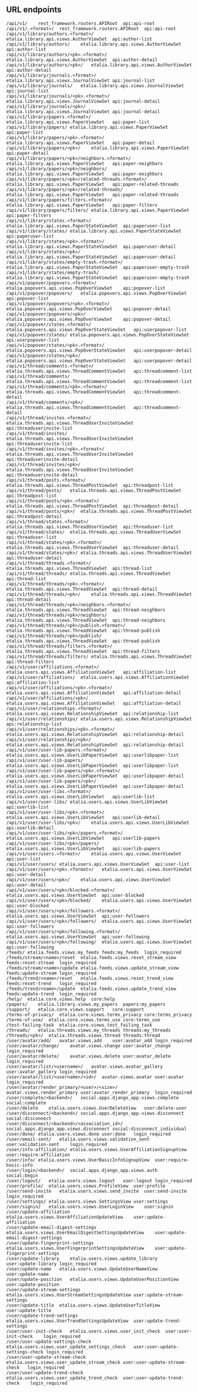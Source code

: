 ## URL endpoints

    /api/v1/	rest_framework.routers.APIRoot	api:api-root	
    /api/v1/.<format>/	rest_framework.routers.APIRoot	api:api-root	
    /api/v1/library/authors.<format>/	etalia.library.api.views.AuthorViewSet	api:author-list	
    /api/v1/library/authors/	etalia.library.api.views.AuthorViewSet	api:author-list	
    /api/v1/library/authors/<pk>.<format>/	etalia.library.api.views.AuthorViewSet	api:author-detail	
    /api/v1/library/authors/<pk>/	etalia.library.api.views.AuthorViewSet	api:author-detail	
    /api/v1/library/journals.<format>/	etalia.library.api.views.JournalViewSet	api:journal-list	
    /api/v1/library/journals/	etalia.library.api.views.JournalViewSet	api:journal-list	
    /api/v1/library/journals/<pk>.<format>/	etalia.library.api.views.JournalViewSet	api:journal-detail	
    /api/v1/library/journals/<pk>/	etalia.library.api.views.JournalViewSet	api:journal-detail	
    /api/v1/library/papers.<format>/	etalia.library.api.views.PaperViewSet	api:paper-list	
    /api/v1/library/papers/	etalia.library.api.views.PaperViewSet	api:paper-list	
    /api/v1/library/papers/<pk>.<format>/	etalia.library.api.views.PaperViewSet	api:paper-detail	
    /api/v1/library/papers/<pk>/	etalia.library.api.views.PaperViewSet	api:paper-detail	
    /api/v1/library/papers/<pk>/neighbors.<format>/	etalia.library.api.views.PaperViewSet	api:paper-neighbors	
    /api/v1/library/papers/<pk>/neighbors/	etalia.library.api.views.PaperViewSet	api:paper-neighbors	
    /api/v1/library/papers/<pk>/related-threads.<format>/	etalia.library.api.views.PaperViewSet	api:paper-related-threads	
    /api/v1/library/papers/<pk>/related-threads/	etalia.library.api.views.PaperViewSet	api:paper-related-threads	
    /api/v1/library/papers/filters.<format>/	etalia.library.api.views.PaperViewSet	api:paper-filters	
    /api/v1/library/papers/filters/	etalia.library.api.views.PaperViewSet	api:paper-filters	
    /api/v1/library/states.<format>/	etalia.library.api.views.PaperStateViewSet	api:paperuser-list	
    /api/v1/library/states/	etalia.library.api.views.PaperStateViewSet	api:paperuser-list	
    /api/v1/library/states/<pk>.<format>/	etalia.library.api.views.PaperStateViewSet	api:paperuser-detail	
    /api/v1/library/states/<pk>/	etalia.library.api.views.PaperStateViewSet	api:paperuser-detail	
    /api/v1/library/states/empty-trash.<format>/	etalia.library.api.views.PaperStateViewSet	api:paperuser-empty-trash	
    /api/v1/library/states/empty-trash/	etalia.library.api.views.PaperStateViewSet	api:paperuser-empty-trash	
    /api/v1/popover/popovers.<format>/	etalia.popovers.api.views.PopOverViewSet	api:popover-list	
    /api/v1/popover/popovers/	etalia.popovers.api.views.PopOverViewSet	api:popover-list	
    /api/v1/popover/popovers/<pk>.<format>/	etalia.popovers.api.views.PopOverViewSet	api:popover-detail	
    /api/v1/popover/popovers/<pk>/	etalia.popovers.api.views.PopOverViewSet	api:popover-detail	
    /api/v1/popover/states.<format>/	etalia.popovers.api.views.PopOverStateViewSet	api:userpopover-list	
    /api/v1/popover/states/	etalia.popovers.api.views.PopOverStateViewSet	api:userpopover-list	
    /api/v1/popover/states/<pk>.<format>/	etalia.popovers.api.views.PopOverStateViewSet	api:userpopover-detail	
    /api/v1/popover/states/<pk>/	etalia.popovers.api.views.PopOverStateViewSet	api:userpopover-detail	
    /api/v1/thread/comments.<format>/	etalia.threads.api.views.ThreadCommentViewSet	api:threadcomment-list	
    /api/v1/thread/comments/	etalia.threads.api.views.ThreadCommentViewSet	api:threadcomment-list	
    /api/v1/thread/comments/<pk>.<format>/	etalia.threads.api.views.ThreadCommentViewSet	api:threadcomment-detail	
    /api/v1/thread/comments/<pk>/	etalia.threads.api.views.ThreadCommentViewSet	api:threadcomment-detail	
    /api/v1/thread/invites.<format>/	etalia.threads.api.views.ThreadUserInviteViewSet	api:threaduserinvite-list	
    /api/v1/thread/invites/	etalia.threads.api.views.ThreadUserInviteViewSet	api:threaduserinvite-list	
    /api/v1/thread/invites/<pk>.<format>/	etalia.threads.api.views.ThreadUserInviteViewSet	api:threaduserinvite-detail	
    /api/v1/thread/invites/<pk>/	etalia.threads.api.views.ThreadUserInviteViewSet	api:threaduserinvite-detail	
    /api/v1/thread/posts.<format>/	etalia.threads.api.views.ThreadPostViewSet	api:threadpost-list	
    /api/v1/thread/posts/	etalia.threads.api.views.ThreadPostViewSet	api:threadpost-list	
    /api/v1/thread/posts/<pk>.<format>/	etalia.threads.api.views.ThreadPostViewSet	api:threadpost-detail	
    /api/v1/thread/posts/<pk>/	etalia.threads.api.views.ThreadPostViewSet	api:threadpost-detail	
    /api/v1/thread/states.<format>/	etalia.threads.api.views.ThreadUserViewSet	api:threaduser-list	
    /api/v1/thread/states/	etalia.threads.api.views.ThreadUserViewSet	api:threaduser-list	
    /api/v1/thread/states/<pk>.<format>/	etalia.threads.api.views.ThreadUserViewSet	api:threaduser-detail	
    /api/v1/thread/states/<pk>/	etalia.threads.api.views.ThreadUserViewSet	api:threaduser-detail	
    /api/v1/thread/threads.<format>/	etalia.threads.api.views.ThreadViewSet	api:thread-list	
    /api/v1/thread/threads/	etalia.threads.api.views.ThreadViewSet	api:thread-list	
    /api/v1/thread/threads/<pk>.<format>/	etalia.threads.api.views.ThreadViewSet	api:thread-detail	
    /api/v1/thread/threads/<pk>/	etalia.threads.api.views.ThreadViewSet	api:thread-detail	
    /api/v1/thread/threads/<pk>/neighbors.<format>/	etalia.threads.api.views.ThreadViewSet	api:thread-neighbors	
    /api/v1/thread/threads/<pk>/neighbors/	etalia.threads.api.views.ThreadViewSet	api:thread-neighbors	
    /api/v1/thread/threads/<pk>/publish.<format>/	etalia.threads.api.views.ThreadViewSet	api:thread-publish	
    /api/v1/thread/threads/<pk>/publish/	etalia.threads.api.views.ThreadViewSet	api:thread-publish	
    /api/v1/thread/threads/filters.<format>/	etalia.threads.api.views.ThreadViewSet	api:thread-filters	
    /api/v1/thread/threads/filters/	etalia.threads.api.views.ThreadViewSet	api:thread-filters	
    /api/v1/user/affiliations.<format>/	etalia.users.api.views.AffiliationViewSet	api:affiliation-list	
    /api/v1/user/affiliations/	etalia.users.api.views.AffiliationViewSet	api:affiliation-list	
    /api/v1/user/affiliations/<pk>.<format>/	etalia.users.api.views.AffiliationViewSet	api:affiliation-detail	
    /api/v1/user/affiliations/<pk>/	etalia.users.api.views.AffiliationViewSet	api:affiliation-detail	
    /api/v1/user/relationships.<format>/	etalia.users.api.views.RelationshipViewSet	api:relationship-list	
    /api/v1/user/relationships/	etalia.users.api.views.RelationshipViewSet	api:relationship-list	
    /api/v1/user/relationships/<pk>.<format>/	etalia.users.api.views.RelationshipViewSet	api:relationship-detail	
    /api/v1/user/relationships/<pk>/	etalia.users.api.views.RelationshipViewSet	api:relationship-detail	
    /api/v1/user/user-lib-papers.<format>/	etalia.users.api.views.UserLibPaperViewSet	api:userlibpaper-list	
    /api/v1/user/user-lib-papers/	etalia.users.api.views.UserLibPaperViewSet	api:userlibpaper-list	
    /api/v1/user/user-lib-papers/<pk>.<format>/	etalia.users.api.views.UserLibPaperViewSet	api:userlibpaper-detail	
    /api/v1/user/user-lib-papers/<pk>/	etalia.users.api.views.UserLibPaperViewSet	api:userlibpaper-detail	
    /api/v1/user/user-libs.<format>/	etalia.users.api.views.UserLibViewSet	api:userlib-list	
    /api/v1/user/user-libs/	etalia.users.api.views.UserLibViewSet	api:userlib-list	
    /api/v1/user/user-libs/<pk>.<format>/	etalia.users.api.views.UserLibViewSet	api:userlib-detail	
    /api/v1/user/user-libs/<pk>/	etalia.users.api.views.UserLibViewSet	api:userlib-detail	
    /api/v1/user/user-libs/<pk>/papers.<format>/	etalia.users.api.views.UserLibViewSet	api:userlib-papers	
    /api/v1/user/user-libs/<pk>/papers/	etalia.users.api.views.UserLibViewSet	api:userlib-papers	
    /api/v1/user/users.<format>/	etalia.users.api.views.UserViewSet	api:user-list	
    /api/v1/user/users/	etalia.users.api.views.UserViewSet	api:user-list	
    /api/v1/user/users/<pk>.<format>/	etalia.users.api.views.UserViewSet	api:user-detail	
    /api/v1/user/users/<pk>/	etalia.users.api.views.UserViewSet	api:user-detail	
    /api/v1/user/users/<pk>/blocked.<format>/	etalia.users.api.views.UserViewSet	api:user-blocked	
    /api/v1/user/users/<pk>/blocked/	etalia.users.api.views.UserViewSet	api:user-blocked	
    /api/v1/user/users/<pk>/followers.<format>/	etalia.users.api.views.UserViewSet	api:user-followers	
    /api/v1/user/users/<pk>/followers/	etalia.users.api.views.UserViewSet	api:user-followers	
    /api/v1/user/users/<pk>/following.<format>/	etalia.users.api.views.UserViewSet	api:user-following	
    /api/v1/user/users/<pk>/following/	etalia.users.api.views.UserViewSet	api:user-following	
    /feeds/	etalia.feeds.views.my_feeds	feeds:my_feeds	login_required
    /feeds/stream/<name>/reset	etalia.feeds.views.reset_stream_view	feeds:reset-stream	login_required
    /feeds/stream/<name>/update	etalia.feeds.views.update_stream_view	feeds:update-stream	login_required
    /feeds/trend/<name>/reset	etalia.feeds.views.reset_trend_view	feeds:reset-trend	login_required
    /feeds/trend/<name>/update	etalia.feeds.views.update_trend_view	feeds:update-trend	login_required
    /help/	etalia.core.views.help	core:help	
    /papers/	etalia.library.views.my_papers	papers:my_papers	
    /support/	etalia.core.views.support	core:support	
    /terms-of-privacy/	etalia.core.views.terms_privacy	core:terms_privacy	
    /terms-of-use/	etalia.core.views.terms_use	core:terms_use	
    /test-failing-task	etalia.core.views.test_failing_task		
    /threads/	etalia.threads.views.my_threads	threads:my_threads	
    /threads/<pk>/	etalia.threads.views.thread	threads:thread	
    /user/avatar/add/	avatar.views.add	user:avatar_add	login_required
    /user/avatar/change/	avatar.views.change	user:avatar_change	login_required
    /user/avatar/delete/	avatar.views.delete	user:avatar_delete	login_required
    /user/avatar/list/<username>/	avatar.views.avatar_gallery	user:avatar_gallery	login_required
    /user/avatar/list/<username>/<id>/	avatar.views.avatar	user:avatar	login_required
    /user/avatar/render_primary/<user>/<size>/	avatar.views.render_primary	user:avatar_render_primary	login_required
    /user/complete/<backend>/	social.apps.django_app.views.complete	social:complete	
    /user/delete	etalia.users.views.UserDeleteView	user:delete-user	
    /user/disconnect/<backend>/	social.apps.django_app.views.disconnect	social:disconnect	
    /user/disconnect/<backend>/<association_id>/	social.apps.django_app.views.disconnect	social:disconnect_individual	
    /user/done/	etalia.users.views.done	user:done	login_required
    /user/email-sent/	etalia.users.views.validation_sent	user:validation-sent	login_required
    /user/info-affiliation/	etalia.users.views.UserAffiliationSignupView	user:require-affiliation	
    /user/info/	etalia.users.views.UserBasicInfoSignupView	user:require-basic-info	
    /user/login/<backend>/	social.apps.django_app.views.auth	social:begin	
    /user/logout/	etalia.users.views.logout	user:logout	login_required
    /user/profile/	etalia.users.views.ProfileView	user:profile	
    /user/send-invite	etalia.users.views.send_invite	user:send-invite	login_required
    /user/settings/	etalia.users.views.SettingsView	user:settings	
    /user/signin/	etalia.users.views.UserLoginView	user:signin	
    /user/update-affiliation	etalia.users.views.UserAffiliationUpdateView	user:update-affiliation	
    /user/update-email-digest-settings	etalia.users.views.UserEmailDigestSettingsUpdateView	user:update-email-digest-settings	
    /user/update-fingerprint-settings	etalia.users.views.UserFingerprintSettingsUpdateView	user:update-fingerprint-settings	
    /user/update-library	etalia.users.views.update_library	user:update-library	login_required
    /user/update-name	etalia.users.views.UpdateUserNameView	user:update-name	
    /user/update-position	etalia.users.views.UpdateUserPositionView	user:update-position	
    /user/update-stream-settings	etalia.users.views.UserStreamSettingsUpdateView	user:update-stream-settings	
    /user/update-title	etalia.users.views.UpdateUserTitleView	user:update-title	
    /user/update-trend-settings	etalia.users.views.UserTrendSettingsUpdateView	user:update-trend-settings	
    /user/user-init-check	etalia.users.views.user_init_check	user:user-init-check	login_required
    /user/user-update-settings-check	etalia.users.views.user_update_settings_check	user:user-update-settings-check	login_required
    /user/user-update-stream-check	etalia.users.views.user_update_stream_check	user:user-update-stream-check	login_required
    /user/user-update-trend-check	etalia.users.views.user_update_trend_check	user:user-update-trend-check	login_required